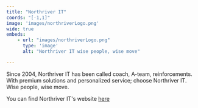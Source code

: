 ```yaml
---
title: "Northriver IT"
coords: "[-1,1]"
image: 'images/northriverLogo.png'
wide: true
embeds: 
    - url: "images/northriverLogo.png"
      type: 'image'
      alt: "Northriver IT wise people, wise move"

---
```

Since 2004, Northriver IT has been called coach, A-team, reinforcements. With premium solutions and personalized service; choose Northriver IT. Wise people, wise move.

You can find Northriver IT's website [here](https://www.northriverit.com/)